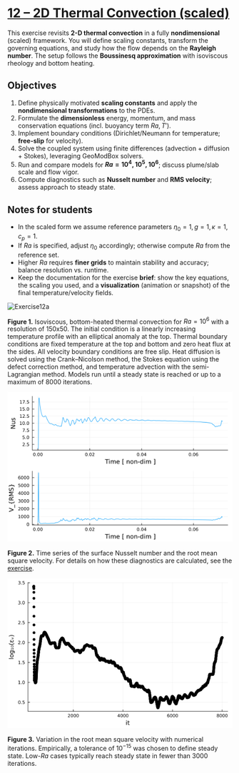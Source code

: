 # [12 – 2D Thermal Convection (scaled)](https://github.com/GeoSci-FFM/GeoModBox.jl/blob/main/exercises/12_2D_Thermal_Convection_scaled_en.ipynb)

This exercise revisits **2-D thermal convection** in a fully **nondimensional** (scaled) framework. You will define scaling constants, transform the governing equations, and study how the flow depends on the **Rayleigh number**. The setup follows the **Boussinesq approximation** with isoviscous rheology and bottom heating.

## Objectives

1. Define physically motivated **scaling constants** and apply the **nondimensional transformations** to the PDEs.  
2. Formulate the **dimensionless** energy, momentum, and mass conservation equations (incl. buoyancy term $Ra,T'$).  
3. Implement boundary conditions (Dirichlet/Neumann for temperature; **free-slip** for velocity).  
4. Solve the coupled system using finite differences (advection + diffusion + Stokes), leveraging GeoModBox solvers.  
5. Run and compare models for **$Ra = 10^4, 10^5, 10^6$**; discuss plume/slab scale and flow vigor.  
6. Compute diagnostics such as **Nusselt number** and **RMS velocity**; assess approach to steady state.

## Notes for students

- In the scaled form we assume reference parameters $\eta_0 = 1, g = 1,\kappa = 1,c_p = 1$.  
- If $Ra$ is specified, adjust $\eta_0$ accordingly; otherwise compute $Ra$ from the reference set.  
- Higher $Ra$ requires **finer grids** to maintain stability and accuracy; balance resolution vs. runtime.  
- Keep the documentation for the exercise **brief**: show the key equations, the scaling you used, and a **visualization** (animation or snapshot) of the final temperature/velocity fields.

![Exercise12a](../../assets/12_ThermalConvection_1.0e6_150_50_lineara_semilag_CNA_dc.gif)

**Figure 1.** Isoviscous, bottom-heated thermal convection for $Ra = 10^6$ with a resolution of 150x50. The initial condition is a linearly increasing temperature profile with an elliptical anomaly at the top. Thermal boundary conditions are fixed temperature at the top and bottom and zero heat flux at the sides. All velocity boundary conditions are free slip. Heat diffusion is solved using the Crank–Nicolson method, the Stokes equation using the defect correction method, and temperature advection with the semi-Lagrangian method. Models run until a steady state is reached or up to a maximum of 8000 iterations.  

![Exercise12b](../../assets/12_ThermalConvectionTimeSeries_1.0e6_150_50_lineara_semilag_CNA_dc.png)

**Figure 2.** Time series of the surface Nusselt number and the root mean square velocity. For details on how these diagnostics are calculated, see the [exercise](https://github.com/GeoSci-FFM/GeoModBox.jl/blob/main/exercises/12_2D_Thermal_Convection_en.ipynb).  

![Exercise12c](../../assets/12_ThermalConvection_iterations_1.0e6_150_50_lineara_semilag_CNA_dc.png)

**Figure 3.** Variation in the root mean square velocity with numerical iterations. Empirically, a tolerance of $10^{-15}$ was chosen to define steady state. Low-$Ra$ cases typically reach steady state in fewer than 3000 iterations.  